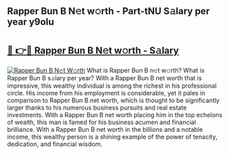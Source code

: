 ## Rapper Bun B N𝚎t w𝚘rth - Part-tNU S𝚊lary per year y9oIu

# <h2><a href="http://gc0cfmc.nevu.top/?p=Rapper+Bun+B">🔗 👉🔴 Rapper Bun B N𝚎t w𝚘rth - S𝚊lary</a></h2>

[![Rapper Bun B N𝚎t W𝚘rth](https://i.imgur.com/Oavwk0R.jpeg)](http://gc0cfmc.nevu.top/?p=Rapper+Bun+B)
What is Rapper Bun B n𝚎t w𝚘rth? What is Rapper Bun B s𝚊lary per year?
With a Rapper Bun B net worth that is impressive, this wealthy individual is among the richest in his professional circle. His income from his employment is considerable, yet it pales in comparison to Rapper Bun B net worth, which is thought to be significantly larger thanks to his numerous business pursuits and real estate investments. With a Rapper Bun B net worth placing him in the top echelons of wealth, this man is famed for his business acumen and financial brilliance. With a Rapper Bun B net worth in the billions and a notable income, this wealthy person is a shining example of the power of tenacity, dedication, and financial wisdom.
